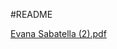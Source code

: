 #README

[Evana Sabatella (2).pdf](https://github.com/gonzalo-med/Programador2022/files/8921311/Evana.Sabatella.2.pdf)
